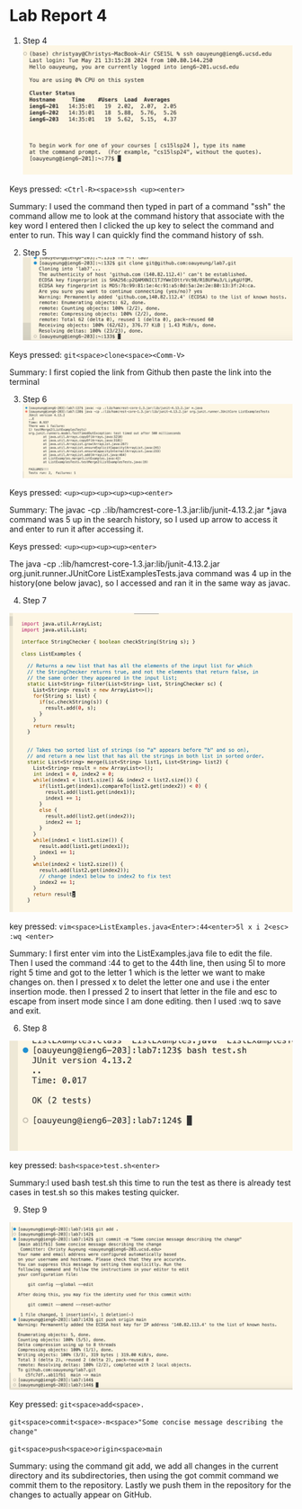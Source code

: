 # Lab Report 4

1. Step 4
![Image](lab4.jpg)

Keys pressed: `<Ctrl-R><space>ssh <up><enter>`


Summary: I used the <Ctrl-R> command then typed in part of a command "ssh" the <Ctrl-R> command allow me to look at the command history that associate with the key word I entered then I clicked the up key to select the command and enter to run. This way I can quickly find the command history of ssh.


2. Step 5
![Image](lab4b.jpg)

Keys pressed: `git<space>clone<space><Comm-V>`


Summary: I first copied the link from Github then paste the link into the terminal


3. Step 6
![Image](lab7c.jpg)

Keys pressed: `<up><up><up><up><up><enter>`


Summary: The javac -cp .:lib/hamcrest-core-1.3.jar:lib/junit-4.13.2.jar *.java command was 5 up in the search history, so I used up arrow to access it and enter to run it after accessing it. 


Keys pressed: `<up><up><up><up><enter>`


The java -cp .:lib/hamcrest-core-1.3.jar:lib/junit-4.13.2.jar org.junit.runner.JUnitCore  ListExamplesTests.java command was 4 up in the history(one below javac), so I accessed and ran it in the same way as javac.


4. Step 7
   
![Image](lab4d.jpg)


key pressed: `vim<space>ListExamples.java<Enter>:44<enter>5l x i 2<esc> :wq <enter>`



Summary: I first enter vim into the ListExamples.java file to edit the file. Then I used the command :44 to get to the 44th line, then using 5l to more right 5 time and got to the letter 1 which is the letter we want to make changes on. then I pressed x to delet the letter one and use i the enter insertion mode. then I pressed 2 to insert that letter in the file and esc to escape from insert mode since I am done editing. then I used :wq to save and exit.


6. Step 8
   
![Image](lab4e.jpg)


key pressed: `bash<space>test.sh<enter>`


Summary:I used bash test.sh this time to run the test as there is already test cases in test.sh so this makes testing quicker.


9. Step 9
    
![Image](lab4f.jpg)

Key pressed:
`git<space>add<space>.`


`git<space>commit<space>-m<space>"Some concise message describing the change"`


`git<space>push<space>origin<space>main`


Summary: using the command git add, we add all changes in the current directory and its subdirectories, then using the got commit command we commit them to the repository. Lastly we push them in the repository for the changes to actually appear on GitHub.





